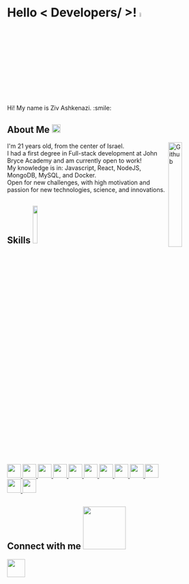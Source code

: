 
<!-- <div align="center">
<img width="100%" height = "250px" src="https://cdn.pixabay.com/photo/2018/01/14/23/12/nature-3082832_1280.jpg" alt="cover" />
</div> -->

<h1> Hello < Developers/ >! <img src = "https://raw.githubusercontent.com/MartinHeinz/MartinHeinz/master/wave.gif" width = "5%"> </h1>
  
<div size='20px'> Hi! My name is Ziv Ashkenazi. :smile: 
</div>

<h2> About Me <img src = "https://media0.giphy.com/media/KDDpcKigbfFpnejZs6/giphy.gif?cid=ecf05e47oy6f4zjs8g1qoiystc56cu7r9tb8a1fe76e05oty&rid=giphy.gif" width = 20px></h2>

<img width="25%" align="right" alt="Github" src="https://raw.githubusercontent.com/onimur/.github/master/.resources/git-header.svg" />
  
I'm 21 years old, from the center of Israel.<br>
I had a first degree in Full-stack development at John Bryce Academy and am currently open to work!<br>
My knowledge is in: Javascript, React, NodeJS, MongoDB, MySQL, and Docker.<br>
Open for new challenges, with high motivation and passion for new technologies, science, and innovations.<br>

<h2> Skills <img src = "https://media2.giphy.com/media/QssGEmpkyEOhBCb7e1/giphy.gif?cid=ecf05e47a0n3gi1bfqntqmob8g9aid1oyj2wr3ds3mg700bl&rid=giphy.gif" width = "15%"> </h2>

<a href="https://github.com/ziv9529?tab=repositories&q=&type=&language=reactjs&sort=" > <img width ='32px' src ='https://raw.githubusercontent.com/rahulbanerjee26/githubAboutMeGenerator/main/icons/reactjs.svg'> </a>
<a href= "https://github.com/ziv9529?tab=repositories&q=&type=&language=javascript&sort=" > <img width ='32px' src ='https://raw.githubusercontent.com/rahulbanerjee26/githubAboutMeGenerator/main/icons/javascript.svg'> </a>
<a href= "https://github.com/ziv9529?tab=repositories&q=&type=&language=css&sort=" > <img width ='32px' src ='https://raw.githubusercontent.com/rahulbanerjee26/githubAboutMeGenerator/main/icons/css.svg'> </a>
<a href= "https://github.com/ziv9529?tab=repositories&q=&type=&language=html&sort=" > <img width ='32px' src ='https://raw.githubusercontent.com/rahulbanerjee26/githubAboutMeGenerator/main/icons/html.svg'> </a>
<a href= "https://github.com/ziv9529?tab=repositories&q=&type=&language=docker&sort=" > <img width ='32px' src ='https://raw.githubusercontent.com/rahulbanerjee26/githubAboutMeGenerator/main/icons/docker.svg'> </a>
<a href= "https://github.com/ziv9529?tab=repositories&q=&type=&language=mongodb&sort=" > <img width ='32px' src ='https://raw.githubusercontent.com/rahulbanerjee26/githubAboutMeGenerator/main/icons/mongodb.svg'> </a>
<a href= "https://github.com/ziv9529?tab=repositories&q=&type=&language=bootstrap&sort=" > <img width ='32px' src ='https://raw.githubusercontent.com/rahulbanerjee26/githubAboutMeGenerator/main/icons/bootstrap.svg'> </a>
<a href= "https://github.com/ziv9529?tab=repositories&q=&type=&language=nodejs&sort=" > <img width ='32px' src ='https://raw.githubusercontent.com/rahulbanerjee26/githubAboutMeGenerator/main/icons/nodejs.svg'> </a>
<a href= "https://github.com/ziv9529?tab=repositories&q=&type=&language=redux&sort=" > <img width ='32px' src ='https://raw.githubusercontent.com/rahulbanerjee26/githubAboutMeGenerator/main/icons/redux.svg'> </a>
<a href= "https://github.com/ziv9529?tab=repositories&q=&type=&language=typescript&sort=" > <img width ='32px' src ='https://raw.githubusercontent.com/rahulbanerjee26/githubAboutMeGenerator/main/icons/typescript.svg'> </a>
<a href= "https://github.com/ziv9529?tab=repositories&q=&type=&language=git&sort=" > <img width ='32px' src ='https://raw.githubusercontent.com/rahulbanerjee26/githubAboutMeGenerator/main/icons/git.svg'> </a>
<a href= "https://github.com/ziv9529?tab=repositories&q=&type=&language=express&sort=" > <img width ='32px' src ='https://raw.githubusercontent.com/rahulbanerjee26/githubAboutMeGenerator/main/icons/express.svg'> </a>


<h2> Connect with me <img src='https://raw.githubusercontent.com/ShahriarShafin/ShahriarShafin/main/Assets/handshake.gif' width="100px"> </h2>
<a href ='https://www.linkedin.com/in/ziv-ashkenazi-a75899223/'><img width = '42px' align= 'center' src="https://raw.githubusercontent.com/rahulbanerjee26/githubAboutMeGenerator/main/icons/linked-in-alt.svg"/></a>
